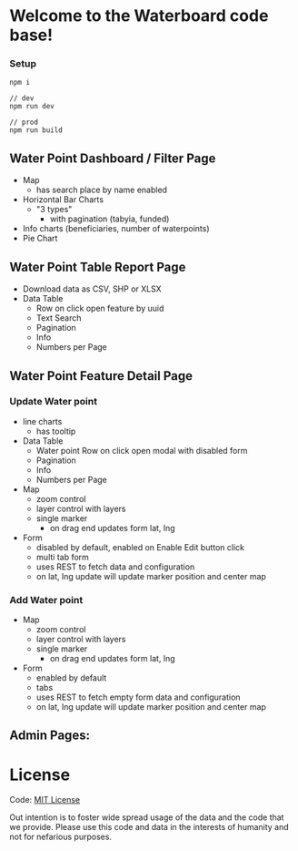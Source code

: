 # Welcome to the Waterboard code base!



### Setup

    npm i
   
    // dev
    npm run dev
    
    // prod    
    npm run build



Water Point Dashboard / Filter Page
---

- Map
   - has search place by name enabled
- Horizontal Bar Charts
  - "3 types"
    - with pagination (tabyia, funded) 
- Info charts (beneficiaries, number of waterpoints)
- Pie Chart


Water Point Table Report Page
---

- Download data as CSV, SHP or XLSX
- Data Table
  - Row on click open feature by uuid
  - Text Search
  - Pagination
  - Info
  - Numbers per Page



Water Point Feature Detail Page
---

### Update Water point

- line charts
  - has tooltip
- Data Table
  - Water point Row on click open modal with disabled form
  - Pagination
  - Info
  - Numbers per Page
- Map
  - zoom control
  - layer control with layers
  - single marker
    - on drag end updates form lat, lng
- Form
  - disabled by default, enabled on Enable Edit button click
  - multi tab form
  - uses REST to fetch data and configuration
  - on lat, lng update will update marker position and center map

### Add Water point

- Map
  - zoom control
  - layer control with layers
  - single marker
    - on drag end updates form lat, lng
- Form
  - enabled by default
  - tabs
  - uses REST to fetch empty form data and configuration
  - on lat, lng update will update marker position and center map


Admin Pages:
---

# License

Code: [MIT License](https://choosealicense.com/licenses/mit/)

Out intention is to foster wide spread usage of the data and the code that we
provide. Please use this code and data in the interests of humanity and not for
nefarious purposes.
